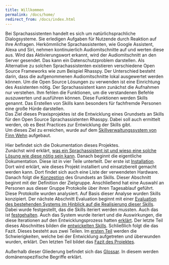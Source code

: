 ```yaml
---
title: Willkommen
permalink: /docs/home/
redirect_from: /docs/index.html
---
```


Bei Sprachassistenten handelt es sich um natürlichsprachliche Dialogsysteme. Sie erledigen Aufgaben für Nutzende durch Reaktion auf ihre Anfragen. Herkömmliche Sprachassistenten, wie Google Assistent, Alexa und Siri, nehmen kontinuierlich Audiomitschnitte auf und werten diese aus. Wird das Aktivierungswort erkannt, wird der Audiomitschnitt an den Server gesendet. Das kann ein Datenschutzproblem darstellen. Als Alternative zu solchen Sprachassistenten existieren verschiedene Open Source Frameworks wie zum Beispiel Rhasspy. Der Unterschied besteht darin, dass die aufgenommenen Audiomitschnitte lokal ausgewertet werden können. Um die Open Source Lösungen zu verwenden ist eine Einrichtung des Assistenten nötig. Der Sprachassistent kann zunächst die Aufnahmen nur verstehen. Ihm fehlen die Funktionen, um die verstandenen Befehle auszuwerten und ausführen können.  Diese Funktionen werden Skills genannt. Das Erstellen von Skills kann besonders für fachfremde Personen eine große Hürde darstellen.  
Das Ziel dieses Praxisprojektes ist die Entwicklung eines Grundsets an Skills für den Open Source Sprachassistenten Rhasspy. Dabei soll auch ermittelt werden, ob es Best Practices zur Entwicklung der Skills gibt.  
Um dieses Ziel zu erreichen, wurde auf dem [Skillverwaltungssystem von Finn Wehn](https://fwehn.github.io/pp-voiceassistant/docs/home/) aufgebaut. 

Hier befindet sich die Dokumentation dieses Projektes. <br>
Zunächst wird erklärt, [was ein Sprachassistent ist und wieso eine solche Lösung wie diese nötig sein kann](./relevancy.md). Danach beginnt die eigentliche Dokumentation.
Diese ist in vier Teile unterteilt. Der erste ist [Installation](./installation/index.md). Dort wird erklärt, wie dieses Projekt installiert und einsatzbereit gemacht werden kann. Dort findet sich auch eine Liste der verwendeten Hardware. Danach folgt die [Konzeption](./conception/index.md) des Grundsets an Skills. Dieser Abschnitt beginnt mit der Definition der Zielgruppe. Anschließend hat eine Auswahl an Personen aus dieser Gruppe Protokolle über ihren Tagesablauf geführt. Diese Protokolle wurden analysiert. Auf Basis dieser Analyse wurden Skills konzipiert. Der nächste Abschnitt Evaluation beginnt mit einer [Evaluation des bestehenden Systems im Hinblick auf die Realisierung dieser Skills](./method/evaluation/index.md). Dabei wurde festgestellt, das die Skills iteriert werden mussten. Auch das ist [festgehalten](./method/iterated-requirements.md). Auch das System wurde iteriert und die Auswirkungen, die diese Iterationen auf den Entwicklungsprozess hatten [erklärt](./method/develop-skills/instruction.md). Der letzte Teil dieses Abschnittes bilden die [entwickelten Skills](./method/skills/index.md). Schließlich folgt die das Fazit. Dieses besteht aus zwei Teilen. Im [ersten Teil](./conclusion/difficulties.md) werden die Schwierigkeiten, welche bei der Entwicklung aufgetreten und überwunden wurden, erklärt. Den letzten Teil bildet das [Fazit des Projektes](./conclusion/conclusion.md). <br>

Außerhalb dieser Gliederung befindet sich das [Glossar](./glossary). In diesem werden domänenspezifische Begriffe erklärt.
